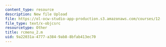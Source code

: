 ```yaml
---
content_type: resource
description: New file Upload
file: https://ol-ocw-studio-app-production.s3.amazonaws.com/courses/12-811-tropical-meteorology-spring-2011/9a22031a4777a3849ab88bfab413ec70_rcmenu_2.m
file_type: text/x-objcsrc
resourcetype: Other
title: rcmenu_2.m
uid: 9a22031a-4777-a384-9ab8-8bfab413ec70
---
```

